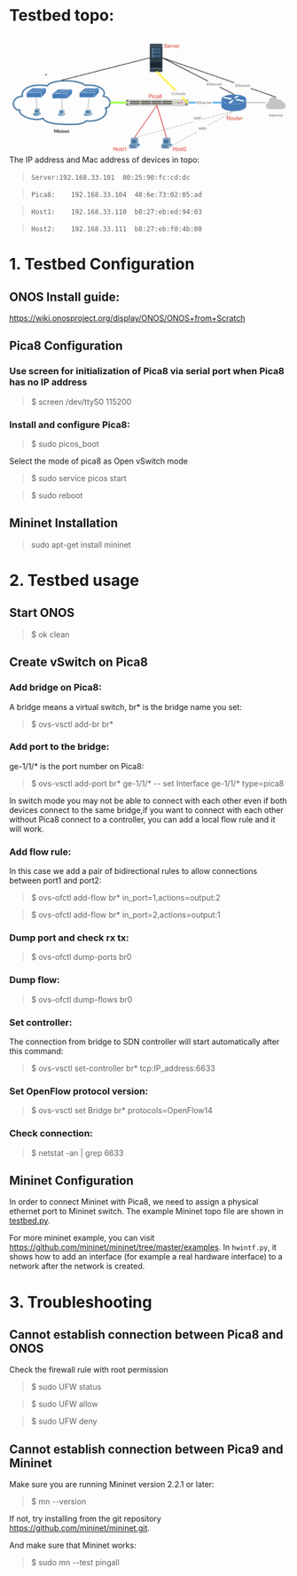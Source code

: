 # Testbed topo:
![](./src/Architecture.jpg)
The IP address and Mac address of devices in topo:


>`Server:192.168.33.101  00:25:90:fc:cd:dc`

>`Pica8:    192.168.33.104  48:6e:73:02:05:ad`

>`Host1:    192.168.33.110  b8:27:eb:ed:94:03`

>`Host2:    192.168.33.111  b8:27:eb:f0:4b:00`



# 1. Testbed Configuration

## ONOS Install guide:

https://wiki.onosproject.org/display/ONOS/ONOS+from+Scratch

## Pica8 Configuration

### Use screen for initialization of Pica8 via serial port when Pica8 has no IP address

> $ screen /dev/ttyS0 115200

### Install and configure Pica8:

> $ sudo picos_boot

Select the mode of pica8 as Open vSwitch mode

> $ sudo service picos start

> $ sudo reboot

## Mininet Installation

> sudo apt-get install mininet

# 2. Testbed usage

## Start ONOS

> $ ok clean

## Create vSwitch on Pica8

### Add bridge on Pica8:
A bridge means a virtual switch, br* is the bridge name you set:

> $ ovs-vsctl add-br br* 

### Add port to the bridge:
ge-1/1/* is the port number on Pica8:

> $ ovs-vsctl add-port br* ge-1/1/* -- set Interface ge-1/1/* type=pica8 

In switch mode you may not be able to connect with each other even if both devices connect to the same bridge,if you want to connect with each other without Pica8 connect to a controller, you can add a local flow rule and it will work.

### Add flow rule:
In this case we add a pair of bidirectional rules to allow connections between port1 and port2:

> $ ovs-ofctl add-flow br* in_port=1,actions=output:2

> $ ovs-ofctl add-flow br* in_port=2,actions=output:1

### Dump port and check rx tx:

> $ ovs-ofctl dump-ports br0

### Dump flow:

> $ ovs-ofctl dump-flows br0

### Set controller:
The connection from bridge to SDN controller will start automatically after this command:

> $ ovs-vsctl set-controller br* tcp:IP_address:6633

### Set OpenFlow protocol version:

> $ ovs-vsctl set Bridge br* protocols=OpenFlow14

### Check connection:

> $ netstat -an | grep 6633

## Mininet Configuration

In order to connect Mininet with Pica8, we need to assign a physical ethernet port to Mininet switch. The example Mininet topo file are shown in [testbed.py](./example/testbed.py). 

For more mininet example, you can visit https://github.com/mininet/mininet/tree/master/examples. In `hwintf.py`, it shows how to add an interface (for example a real hardware interface) to a network after the network is created.

# 3. Troubleshooting

## Cannot establish connection between Pica8 and ONOS

Check the firewall rule with root permission

> $ sudo UFW status 

> $ sudo UFW allow <port>

> $ sudo UFW deny <port>

## Cannot establish connection between Pica9 and Mininet

Make sure you are running Mininet version 2.2.1 or later:

> $ mn --version

If not, try installing from the git repository https://github.com/mininet/mininet.git.

And make sure that Mininet works:

> $ sudo mn --test pingall
